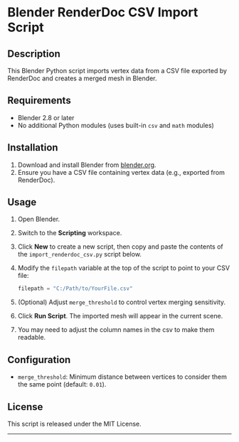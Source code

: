 # Blender RenderDoc CSV Import Script

## Description

This Blender Python script imports vertex data from a CSV file exported by RenderDoc and creates a merged mesh in Blender.

## Requirements

- Blender 2.8 or later
- No additional Python modules (uses built-in `csv` and `math` modules)

## Installation

1. Download and install Blender from [blender.org](https://www.blender.org/download/).
2. Ensure you have a CSV file containing vertex data (e.g., exported from RenderDoc).

## Usage

1. Open Blender.
2. Switch to the **Scripting** workspace.
3. Click **New** to create a new script, then copy and paste the contents of the `import_renderdoc_csv.py` script below.
4. Modify the `filepath` variable at the top of the script to point to your CSV file:

    ```python
    filepath = "C:/Path/to/YourFile.csv"
    ```

5. (Optional) Adjust `merge_threshold` to control vertex merging sensitivity.
6. Click **Run Script**. The imported mesh will appear in the current scene.
7. You may need to adjust the column names in the csv to make them readable.

## Configuration

- `merge_threshold`: Minimum distance between vertices to consider them the same point (default: `0.01`).

## License

This script is released under the MIT License.

---
